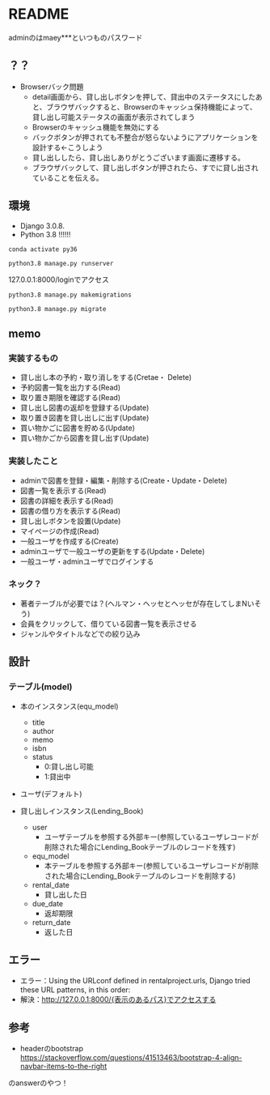 # README

adminのはmaey***といつものパスワード

## ？？
- Browserバック問題
    - detail画面から、貸し出しボタンを押して、貸出中のステータスにしたあと、ブラウザバックすると、Browserのキャッシュ保持機能によって、貸し出し可能ステータスの画面が表示されてしまう
    - Browserのキャッシュ機能を無効にする
    - バックボタンが押されても不整合が怒らないようにアプリケーションを設計する←こうしよう
    - 貸し出ししたら、貸し出しありがとうございます画面に遷移する。
    - ブラウザバックして、貸し出しボタンが押されたら、すでに貸し出されていることを伝える。    

## 環境

- Django 3.0.8.
- Python 3.8 !!!!!!

```
conda activate py36
```

```
python3.8 manage.py runserver
```


127.0.0.1:8000/loginでアクセス


```
python3.8 manage.py makemigrations

python3.8 manage.py migrate
```


## memo 

### 実装するもの

- 貸し出し本の予約・取り消しをする(Cretae・ Delete)
- 予約図書一覧を出力する(Read)
- 取り置き期限を確認する(Read)
- 貸し出し図書の返却を登録する(Update)
- 取り置き図書を貸し出しに出す(Update)
- 買い物かごに図書を貯める(Update)
- 買い物かごから図書を貸し出す(Update)




### 実装したこと
- adminで図書を登録・編集・削除する(Create・Update・Delete)
- 図書一覧を表示する(Read)
- 図書の詳細を表示する(Read)
- 図書の借り方を表示する(Read)
- 貸し出しボタンを設置(Update)
- マイページの作成(Read)
- 一般ユーザを作成する(Create)
- adminユーザで一般ユーザの更新をする(Update・Delete)
- 一般ユーザ・adminユーザでログインする

### ネック？
- 著者テーブルが必要では？(ヘルマン・ヘッセとヘッセが存在してしまNいそう)
- 会員をクリックして、借りている図書一覧を表示させる
- ジャンルやタイトルなどでの絞り込み


## 設計

### テーブル(model)

- 本のインスタンス(equ_model)
    - title
    - author
    - memo
    - isbn
    - status
        - 0:貸し出し可能
        - 1:貸出中



- ユーザ(デフォルト)


- 貸し出しインスタンス(Lending_Book)
    - user
        - ユーザテーブルを参照する外部キー(参照しているユーザレコードが削除された場合にLending_Bookテーブルのレコードを残す)
    - equ_model 
        - 本テーブルを参照する外部キー(参照しているユーザレコードが削除された場合にLending_Bookテーブルのレコードを削除する)
    - rental_date
        - 貸し出した日
    - due_date
        - 返却期限
    - return_date
        - 返した日






## エラー
- エラー：Using the URLconf defined in rentalproject.urls, Django tried these URL patterns, in this order:
- 解決：http://127.0.0.1:8000/{表示のあるパス}でアクセスする


## 参考

- headerのbootstrap
https://stackoverflow.com/questions/41513463/bootstrap-4-align-navbar-items-to-the-right

のanswerのやつ！